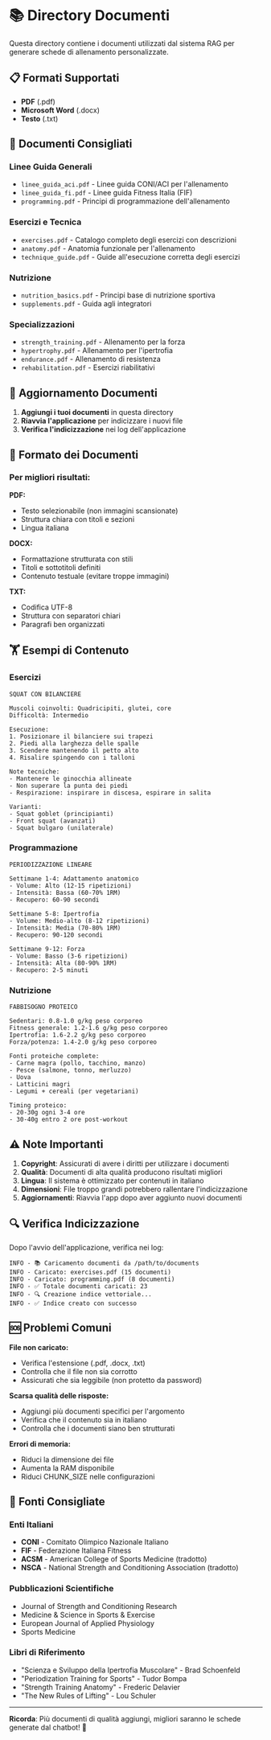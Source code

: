# 📚 Directory Documenti

Questa directory contiene i documenti utilizzati dal sistema RAG per generare schede di allenamento personalizzate.

## 📋 Formati Supportati

- **PDF** (.pdf)
- **Microsoft Word** (.docx)
- **Testo** (.txt)

## 📁 Documenti Consigliati

### Linee Guida Generali
- `linee_guida_aci.pdf` - Linee guida CONI/ACI per l'allenamento
- `linee_guida_fi.pdf` - Linee guida Fitness Italia (FIF)
- `programming.pdf` - Principi di programmazione dell'allenamento

### Esercizi e Tecnica
- `exercises.pdf` - Catalogo completo degli esercizi con descrizioni
- `anatomy.pdf` - Anatomia funzionale per l'allenamento
- `technique_guide.pdf` - Guide all'esecuzione corretta degli esercizi

### Nutrizione
- `nutrition_basics.pdf` - Principi base di nutrizione sportiva
- `supplements.pdf` - Guida agli integratori

### Specializzazioni
- `strength_training.pdf` - Allenamento per la forza
- `hypertrophy.pdf` - Allenamento per l'ipertrofia
- `endurance.pdf` - Allenamento di resistenza
- `rehabilitation.pdf` - Esercizi riabilitativi

## 🔄 Aggiornamento Documenti

1. **Aggiungi i tuoi documenti** in questa directory
2. **Riavvia l'applicazione** per indicizzare i nuovi file
3. **Verifica l'indicizzazione** nei log dell'applicazione

## 📝 Formato dei Documenti

### Per migliori risultati:

**PDF:**
- Testo selezionabile (non immagini scansionate)
- Struttura chiara con titoli e sezioni
- Lingua italiana

**DOCX:**
- Formattazione strutturata con stili
- Titoli e sottotitoli definiti
- Contenuto testuale (evitare troppe immagini)

**TXT:**
- Codifica UTF-8
- Struttura con separatori chiari
- Paragrafi ben organizzati

## 🏋️ Esempi di Contenuto

### Esercizi
```
SQUAT CON BILANCIERE

Muscoli coinvolti: Quadricipiti, glutei, core
Difficoltà: Intermedio

Esecuzione:
1. Posizionare il bilanciere sui trapezi
2. Piedi alla larghezza delle spalle
3. Scendere mantenendo il petto alto
4. Risalire spingendo con i talloni

Note tecniche:
- Mantenere le ginocchia allineate
- Non superare la punta dei piedi
- Respirazione: inspirare in discesa, espirare in salita

Varianti:
- Squat goblet (principianti)
- Front squat (avanzati)
- Squat bulgaro (unilaterale)
```

### Programmazione
```
PERIODIZZAZIONE LINEARE

Settimane 1-4: Adattamento anatomico
- Volume: Alto (12-15 ripetizioni)
- Intensità: Bassa (60-70% 1RM)
- Recupero: 60-90 secondi

Settimane 5-8: Ipertrofia
- Volume: Medio-alto (8-12 ripetizioni)
- Intensità: Media (70-80% 1RM)
- Recupero: 90-120 secondi

Settimane 9-12: Forza
- Volume: Basso (3-6 ripetizioni)
- Intensità: Alta (80-90% 1RM)
- Recupero: 2-5 minuti
```

### Nutrizione
```
FABBISOGNO PROTEICO

Sedentari: 0.8-1.0 g/kg peso corporeo
Fitness generale: 1.2-1.6 g/kg peso corporeo
Ipertrofia: 1.6-2.2 g/kg peso corporeo
Forza/potenza: 1.4-2.0 g/kg peso corporeo

Fonti proteiche complete:
- Carne magra (pollo, tacchino, manzo)
- Pesce (salmone, tonno, merluzzo)
- Uova
- Latticini magri
- Legumi + cereali (per vegetariani)

Timing proteico:
- 20-30g ogni 3-4 ore
- 30-40g entro 2 ore post-workout
```

## ⚠️ Note Importanti

1. **Copyright**: Assicurati di avere i diritti per utilizzare i documenti
2. **Qualità**: Documenti di alta qualità producono risultati migliori
3. **Lingua**: Il sistema è ottimizzato per contenuti in italiano
4. **Dimensioni**: File troppo grandi potrebbero rallentare l'indicizzazione
5. **Aggiornamenti**: Riavvia l'app dopo aver aggiunto nuovi documenti

## 🔍 Verifica Indicizzazione

Dopo l'avvio dell'applicazione, verifica nei log:

```
INFO - 📚 Caricamento documenti da /path/to/documents
INFO - Caricato: exercises.pdf (15 documenti)
INFO - Caricato: programming.pdf (8 documenti)
INFO - ✅ Totale documenti caricati: 23
INFO - 🔍 Creazione indice vettoriale...
INFO - ✅ Indice creato con successo
```

## 🆘 Problemi Comuni

**File non caricato:**
- Verifica l'estensione (.pdf, .docx, .txt)
- Controlla che il file non sia corrotto
- Assicurati che sia leggibile (non protetto da password)

**Scarsa qualità delle risposte:**
- Aggiungi più documenti specifici per l'argomento
- Verifica che il contenuto sia in italiano
- Controlla che i documenti siano ben strutturati

**Errori di memoria:**
- Riduci la dimensione dei file
- Aumenta la RAM disponibile
- Riduci CHUNK_SIZE nelle configurazioni

## 📖 Fonti Consigliate

### Enti Italiani
- **CONI** - Comitato Olimpico Nazionale Italiano
- **FIF** - Federazione Italiana Fitness
- **ACSM** - American College of Sports Medicine (tradotto)
- **NSCA** - National Strength and Conditioning Association (tradotto)

### Pubblicazioni Scientifiche
- Journal of Strength and Conditioning Research
- Medicine & Science in Sports & Exercise
- European Journal of Applied Physiology
- Sports Medicine

### Libri di Riferimento
- "Scienza e Sviluppo della Ipertrofia Muscolare" - Brad Schoenfeld
- "Periodization Training for Sports" - Tudor Bompa
- "Strength Training Anatomy" - Frederic Delavier
- "The New Rules of Lifting" - Lou Schuler

---

**Ricorda**: Più documenti di qualità aggiungi, migliori saranno le schede generate dal chatbot! 🎯
